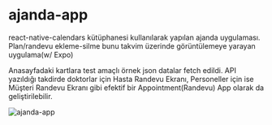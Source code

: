 # ajanda-app


react-native-calendars kütüphanesi kullanılarak yapılan ajanda uygulaması. Plan/randevu ekleme-silme bunu takvim üzerinde görüntülemeye yarayan uygulama(w/ Expo)

Anasayfadaki kartlara test amaçlı örnek json datalar fetch edildi. API yazıldığı takdirde doktorlar için Hasta Randevu Ekranı, Personeller için ise Müşteri Randevu Ekranı gibi efektif bir Appointment(Randevu) App olarak da geliştirilebilir.


![ajanda-app](https://user-images.githubusercontent.com/40762090/110319534-17b55280-8020-11eb-9268-7f3a3c678577.gif)

